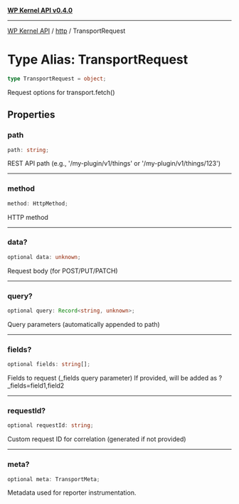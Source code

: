 [**WP Kernel API v0.4.0**](../../README.md)

---

[WP Kernel API](../../README.md) / [http](../README.md) / TransportRequest

# Type Alias: TransportRequest

```ts
type TransportRequest = object;
```

Request options for transport.fetch()

## Properties

### path

```ts
path: string;
```

REST API path (e.g., '/my-plugin/v1/things' or '/my-plugin/v1/things/123')

---

### method

```ts
method: HttpMethod;
```

HTTP method

---

### data?

```ts
optional data: unknown;
```

Request body (for POST/PUT/PATCH)

---

### query?

```ts
optional query: Record<string, unknown>;
```

Query parameters (automatically appended to path)

---

### fields?

```ts
optional fields: string[];
```

Fields to request (\_fields query parameter)
If provided, will be added as ?\_fields=field1,field2

---

### requestId?

```ts
optional requestId: string;
```

Custom request ID for correlation (generated if not provided)

---

### meta?

```ts
optional meta: TransportMeta;
```

Metadata used for reporter instrumentation.
